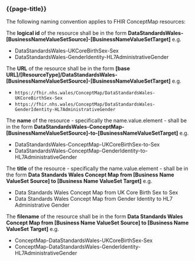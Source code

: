 ### {{page-title}}
The following naming convention applies to FHIR ConceptMap resources:

The **logical id** of the resource shall be in the form **DataStandardsWales-[BusinessNameValueSetSource]-[BusinessNameValueSetTarget]** e.g.
* DataStandardsWales-UKCoreBirthSex-Sex
* DataStandardsWales-GenderIdentity-HL7AdministrativeGender

The **URL** of the resource shall be in the form
**[base URL]/[ResourceType]/DataStandardsWales-[BusinessNameValueSetSource]-[BusinessNameValueSetTarget]** e.g. 
* ```https://fhir.nhs.wales/ConceptMap/DataStandardsWales-UKCoreBirthSex-Sex```
* ```https://fhir.nhs.wales/ConceptMap/DataStandardsWales-GenderIdentity-HL7AdministrativeGender```

The **name** of the resource - specifically the name.value.element - shall be in the form **DataStandardsWales-ConceptMap-[BusinessNameValueSetSource]-to-[BusinessNameValueSetTarget]** e.g. 
* DataStandardsWales-ConceptMap-UKCoreBirthSex-to-Sex
* DataStandardsWales-ConceptMap-GenderIdentity-to-HL7AdministrativeGender

The **title** of the resource - specifically the name.value.element - shall be in the form **Data Standards Wales Concept Map from [Business Name ValueSet Source] to [Business Name ValueSet Target]** e.g.
* Data Standards Wales Concept Map from UK Core Birth Sex to Sex
* Data Standards Wales Concept Map from Gender Identity to HL7 Administrative Gender

The **filename** of the resource shall be in the form **Data Standards Wales Concept Map from [Business Name ValueSet Source] to [Business Name ValueSet Target]** e.g. 
* ConceptMap-DataStandardsWales-UKCoreBirthSex-Sex
* ConceptMap-DataStandardsWales-GenderIdentity-HL7AdministrativeGender

<br>